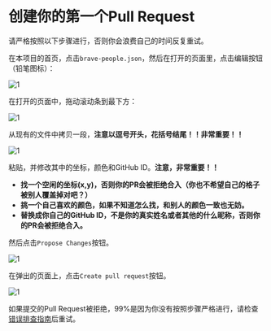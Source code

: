 # 创建你的第一个Pull Request

请严格按照以下步骤进行，否则你会浪费自己的时间反复重试。

在本项目的首页，点击`brave-people.json`，然后在打开的页面里，点击编辑按钮（铅笔图标）：

![1](https://raw.githubusercontent.com/ByteLegendQuest/remember-brave-people/master/docs/create-pr-open-json.png)

在打开的页面中，拖动滚动条到最下方：

![1](https://raw.githubusercontent.com/ByteLegendQuest/remember-brave-people/master/docs/create-pr-scroll-down.png)

从现有的文件中拷贝一段，**注意以逗号开头，花括号结尾！！非常重要！！**

![1](https://raw.githubusercontent.com/ByteLegendQuest/remember-brave-people/master/docs/create-pr-copy.png)

粘贴，并修改其中的坐标，颜色和GitHub ID。**注意，非常重要！！**

- **找一个空闲的坐标(x,y)，否则你的PR会被拒绝合入（你也不希望自己的格子被别人覆盖掉对吧？）**
- **挑一个自己喜欢的颜色，如果不知道怎么找，和别人的颜色一致也无妨。**
- **替换成你自己的GitHub ID，不是你的真实姓名或者其他的什么昵称，否则你的PR会被拒绝合入。**

然后点击`Propose Changes`按钮。

![1](https://raw.githubusercontent.com/ByteLegendQuest/remember-brave-people/master/docs/zh/create-pr-add-zh.png)

在弹出的页面上，点击`Create pull request`按钮。

![1](https://raw.githubusercontent.com/ByteLegendQuest/remember-brave-people/master/docs/create-pr-confirm.png)

如果提交的Pull Request被拒绝，99%是因为你没有按照步骤严格进行，请检查[错误排查指南](https://github.com/ByteLegendQuest/remember-brave-people/blob/master/docs/zh/frequent-failures.md)后重试。
